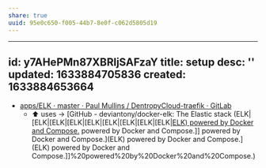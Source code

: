 ```yaml
---
share: true
uuid: 95e0c650-f005-44b7-8e0f-c062d5805d19
---
```

---
id: y7AHePMn87XBRljSAFzaY
title: setup
desc: ''
updated: 1633884705836
created: 1633884653664
---

* [apps/ELK · master · Paul Mullins / DentropyCloud-traefik · GitLab](https://gitlab.com/dentropy/dentropycloud-traefik/-/tree/master/apps/ELK)
  * ⬆️ uses -> [GitHub - deviantony/docker-elk: The Elastic stack (ELK|[ELK|[ELK|[ELK|[ELK|[ELK|[ELK|[ELK|[ELK|[ELK) powered by Docker and Compose.](/undefined) powered by Docker and Compose.]] powered by Docker and Compose.](ELK) powered by Docker and Compose.](ELK) powered by Docker and Compose.]]%20powered%20by%20Docker%20and%20Compose.)
